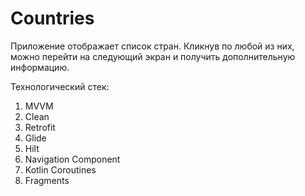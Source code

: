 # Countries
Приложение отображает список стран. Кликнув по любой из них, можно перейти на следующий экран и получить дополнительную информацию.

Технологический стек:
1. MVVM
2. Clean
3. Retrofit
4. Glide
5. Hilt
6. Navigation Component
7. Kotlin Coroutines
8. Fragments
